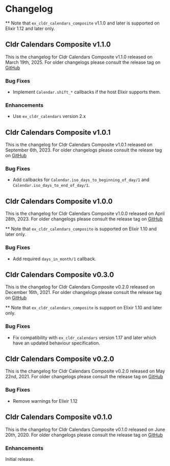 # Changelog

** Note that `ex_cldr_calendars_composite` v1.1.0 and later is supported on Elixir 1.12 and later only.

## Cldr Calendars Composite  v1.1.0

This is the changelog for Cldr Calendars Composite v1.1.0 released on March 19th, 2025.  For older changelogs please consult the release tag on [GitHub](https://github.com/elixir-cldr/cldr_calendars_composite/tags)

### Bug Fixes

* Implement `Calendar.shift_*` callbacks if the host Elixir supports them.

### Enhancements

* Use `ex_cldr_calendars` version 2.x

## Cldr Calendars Composite  v1.0.1

This is the changelog for Cldr Calendars Composite v1.0.1 released on September 6th, 2023.  For older changelogs please consult the release tag on [GitHub](https://github.com/elixir-cldr/cldr_calendars_composite/tags)

### Bug Fixes

* Add callbacks for `Calendar.iso_days_to_beginning_of_day/1` and `Calendar.iso_days_to_end_of_day/1`.

## Cldr Calendars Composite  v1.0.0

This is the changelog for Cldr Calendars Composite v1.0.0 released on April 28th, 2023.  For older changelogs please consult the release tag on [GitHub](https://github.com/elixir-cldr/cldr_calendars_composite/tags)

** Note that `ex_cldr_calendars_composite` is supported on Elixir 1.10 and later only.

### Bug Fixes

* Add required `days_in_month/1` callback.

## Cldr Calendars Composite  v0.3.0

This is the changelog for Cldr Calendars Composite v0.2.0 released on December 16th, 2021.  For older changelogs please consult the release tag on [GitHub](https://github.com/elixir-cldr/cldr_calendars_composite/tags)

** Note that `ex_cldr_calendars_composite` is support on Elixir 1.10 and later only.

### Bug Fixes

* Fix compatibility with `ex_cldr_calendars` version 1.17 and later which have an updated behaviour specification.

## Cldr Calendars Composite  v0.2.0

This is the changelog for Cldr Calendars Composite v0.2.0 released on May 22nd, 2021.  For older changelogs please consult the release tag on [GitHub](https://github.com/elixir-cldr/cldr_calendars_composite/tags)

### Bug Fixes

* Remove warnings for Elixir 1.12

## Cldr Calendars Composite  v0.1.0

This is the changelog for Cldr Calendars Composite v0.1.0 released on June 20th, 2020.  For older changelogs please consult the release tag on [GitHub](https://github.com/elixir-cldr/cldr_calendars_composite/tags)

### Enhancements

Initial release.

